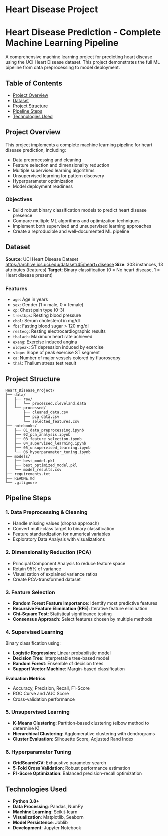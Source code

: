 # Heart Disease Project

# Heart Disease Prediction - Complete Machine Learning Pipeline

A comprehensive machine learning project for predicting heart disease using the UCI Heart Disease dataset. This project demonstrates the full ML pipeline from data preprocessing to model deployment.

## Table of Contents

- [Project Overview](#project-overview)
- [Dataset](#dataset)
- [Project Structure](#project-structure)
- [Pipeline Steps](#pipeline-steps)
- [Technologies Used](#technologies-used)

## Project Overview

This project implements a complete machine learning pipeline for heart disease prediction, including:

- Data preprocessing and cleaning
- Feature selection and dimensionality reduction
- Multiple supervised learning algorithms
- Unsupervised learning for pattern discovery
- Hyperparameter optimization
- Model deployment readiness

### Objectives

- Build robust binary classification models to predict heart disease presence
- Compare multiple ML algorithms and optimization techniques
- Implement both supervised and unsupervised learning approaches
- Create a reproducible and well-documented ML pipeline

## Dataset

**Source**: UCI Heart Disease Dataset https://archive.ics.uci.edu/dataset/45/heart+disease
**Size**: 303 instances, 13 attributes (features) 
**Target**: Binary classification (0 = No heart disease, 1 = Heart disease present)

### Features

- `age`: Age in years
- `sex`: Gender (1 = male, 0 = female)
- `cp`: Chest pain type (0-3)
- `trestbps`: Resting blood pressure
- `chol`: Serum cholesterol in mg/dl
- `fbs`: Fasting blood sugar > 120 mg/dl
- `restecg`: Resting electrocardiographic results
- `thalach`: Maximum heart rate achieved
- `exang`: Exercise induced angina
- `oldpeak`: ST depression induced by exercise
- `slope`: Slope of peak exercise ST segment
- `ca`: Number of major vessels colored by fluoroscopy
- `thal`: Thalium stress test result

## Project Structure

```
Heart_Disease_Project/
├── data/
│   ├── raw/
│   │   └── processed.cleveland.data
│   └── processed/
│       ├── cleaned_data.csv
│       ├── pca_data.csv
│       └── selected_features.csv
├── notebooks/
│   ├── 01_data_preprocessing.ipynb
│   ├── 02_pca_analysis.ipynb
│   ├── 03_feature_selection.ipynb
│   ├── 04_supervised_learning.ipynb
│   ├── 05_unsupervised_learning.ipynb
│   └── 06_hyperparameter_tuning.ipynb
├── models/
│   ├── best_model.pkl
│   ├── best_optimized_model.pkl
│   └── model_results.csv
├── requirements.txt
├── README.md
└── .gitignore
```

## Pipeline Steps

### 1. Data Preprocessing & Cleaning

- Handle missing values (dropna approach)
- Convert multi-class target to binary classification
- Feature standardization for numerical variables
- Exploratory Data Analysis with visualizations

### 2. Dimensionality Reduction (PCA)

- Principal Component Analysis to reduce feature space
- Retain 95% of variance
- Visualization of explained variance ratios
- Create PCA-transformed dataset

### 3. Feature Selection

- **Random Forest Feature Importance**: Identify most predictive features
- **Recursive Feature Elimination (RFE)**: Iterative feature elimination
- **Chi-Square Test**: Statistical significance testing
- **Consensus Approach**: Select features chosen by multiple methods

### 4. Supervised Learning

Binary classification using:

- **Logistic Regression**: Linear probabilistic model
- **Decision Tree**: Interpretable tree-based model
- **Random Forest**: Ensemble of decision trees
- **Support Vector Machine**: Margin-based classification

**Evaluation Metrics**:

- Accuracy, Precision, Recall, F1-Score
- ROC Curve and AUC Score
- Cross-validation performance

### 5. Unsupervised Learning

- **K-Means Clustering**: Partition-based clustering (elbow method to determine K)
- **Hierarchical Clustering**: Agglomerative clustering with dendrograms
- **Cluster Evaluation**: Silhouette Score, Adjusted Rand Index

### 6. Hyperparameter Tuning

- **GridSearchCV**: Exhaustive parameter search
- **5-Fold Cross Validation**: Robust performance estimation
- **F1-Score Optimization**: Balanced precision-recall optimization

## Technologies Used

- **Python 3.8+**
- **Data Processing**: Pandas, NumPy
- **Machine Learning**: Scikit-learn
- **Visualization**: Matplotlib, Seaborn
- **Model Persistence**: Joblib
- **Development**: Jupyter Notebook
